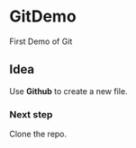 # GitDemo
First Demo of Git


## Idea
Use **Github** to create a new file.

### Next step
Clone the repo.
